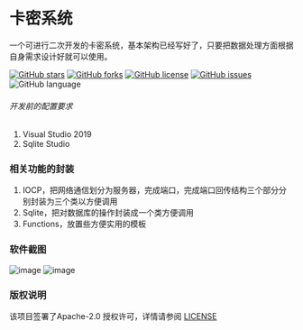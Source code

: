 # 卡密系统
一个可进行二次开发的卡密系统，基本架构已经写好了，只要把数据处理方面根据自身需求设计好就可以使用。

<!-- PROJECT SHIELDS -->
[![GitHub stars](https://img.shields.io/github/stars/miirnigs/Authorisation-System)](https://github.com/miirnigs/Authorisation-System/stargazers)
[![GitHub forks](https://img.shields.io/github/forks/miirnigs/Authorisation-System?color=%23FFFF00)](https://github.com/miirnigs/Authorisation-System/network)
[![GitHub license](https://img.shields.io/github/license/miirnigs/Authorisation-System?color=%23A52A2A)](https://github.com/miirnigs/Authorisation-System/blob/Main/LICENSE)
[![GitHub issues](https://img.shields.io/github/issues/miirnigs/Authorisation-System?color=%09%23FFA500)](https://github.com/miirnigs/Authorisation-System/issues)
![GitHub language](https://img.shields.io/badge/language-C%2B%2B-lightgrey)

###### 开发前的配置要求
1. Visual Studio 2019
2. Sqlite Studio

### 相关功能的封装
1. IOCP，把网络通信划分为服务器，完成端口，完成端口回传结构三个部分分别封装为三个类以方便调用
2. Sqlite，把对数据库的操作封装成一个类方便调用
3. Functions，放置些方便实用的模板

### 软件截图
![image](https://github.com/miirnigs/Authorisation-System/blob/Main/img/1.png)
![image](https://github.com/miirnigs/Authorisation-System/blob/Main/img/2.png)

### 版权说明
该项目签署了Apache-2.0 授权许可，详情请参阅 [LICENSE](https://github.com/miirnigs/Authorisation-System/blob/Main/LICENSE)
